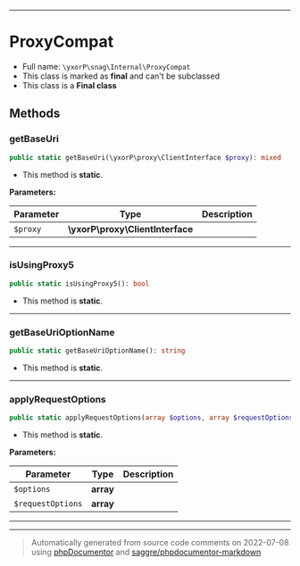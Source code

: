 ***

# ProxyCompat





* Full name: `\yxorP\snag\Internal\ProxyCompat`
* This class is marked as **final** and can't be subclassed
* This class is a **Final class**




## Methods


### getBaseUri



```php
public static getBaseUri(\yxorP\proxy\ClientInterface $proxy): mixed
```



* This method is **static**.




**Parameters:**

| Parameter | Type | Description |
|-----------|------|-------------|
| `$proxy` | **\yxorP\proxy\ClientInterface** |  |




***

### isUsingProxy5



```php
public static isUsingProxy5(): bool
```



* This method is **static**.







***

### getBaseUriOptionName



```php
public static getBaseUriOptionName(): string
```



* This method is **static**.







***

### applyRequestOptions



```php
public static applyRequestOptions(array $options, array $requestOptions): array
```



* This method is **static**.




**Parameters:**

| Parameter | Type | Description |
|-----------|------|-------------|
| `$options` | **array** |  |
| `$requestOptions` | **array** |  |




***


***
> Automatically generated from source code comments on 2022-07-08 using [phpDocumentor](http://www.phpdoc.org/) and [saggre/phpdocumentor-markdown](https://github.com/Saggre/phpDocumentor-markdown)
